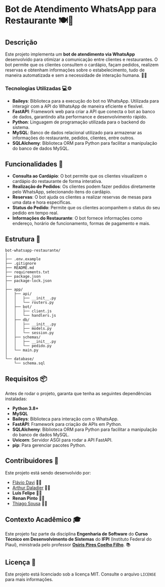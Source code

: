 # Bot de Atendimento WhatsApp para Restaurante 🍽️📱

## Descrição

Este projeto implementa um **bot de atendimento via WhatsApp** desenvolvido para otimizar a comunicação entre clientes e restaurantes. O bot permite que os clientes consultem o cardápio, façam pedidos, realizem reservas e obtenham informações sobre o estabelecimento, tudo de maneira automatizada e sem a necessidade de interação humana. 🤖🍴

### Tecnologias Utilizadas 💻⚙️

- **Baileys**: Biblioteca para a execução do bot no WhatsApp. Utilizada para interagir com a API do WhatsApp de maneira eficiente e flexível.
- **FastAPI**: Framework web para criar a API que conecta o bot ao banco de dados, garantindo alta performance e desenvolvimento rápido.
- **Python**: Linguagem de programação utilizada para o backend do sistema.
- **MySQL**: Banco de dados relacional utilizado para armazenar as informações do restaurante, pedidos, clientes, entre outros.
- **SQLAlchemy**: Biblioteca ORM para Python para facilitar a manipulação do banco de dados MySQL.

## Funcionalidades 🌟

- **Consulta ao Cardápio**: O bot permite que os clientes visualizem o cardápio do restaurante de forma interativa.
- **Realização de Pedidos**: Os clientes podem fazer pedidos diretamente pelo WhatsApp, selecionando itens do cardápio.
- **Reservas**: O bot ajuda os clientes a realizar reservas de mesas para uma data e hora específicas.
- **Status do Pedido**: Permite que os clientes acompanhem o status do seu pedido em tempo real.
- **Informações do Restaurante**: O bot fornece informações como endereço, horário de funcionamento, formas de pagamento e mais.

## Estrutura 🧱
```plaintext
bot-whatsapp-restaurante/
│
├── .env.example
├── .gitignore
├── README.md
├── requirements.txt
├── package.json
├── package-lock.json
│
├── app/
│   ├── api/
│   │   ├── __init__.py
│   │   └── routers.py
│   ├── bot/
│   │   ├── client.js
│   │   └── handlers.js
│   ├── db/
│   │   ├── __init__.py
│   │   ├── models.py
│   │   └── session.py
│   ├── schemas/
│   │   ├── __init__.py
│   │   └── pedido.py
│   └── main.py
│
└── database/                 
    └── schema.sql            
```

## Requisitos 📦

Antes de rodar o projeto, garanta que tenha as seguintes dependências instaladas:

- **Python 3.8+**
- **MySQL**
- **Baileys**: Biblioteca para interação com o WhatsApp.
- **FastAPI**: Framework para criação de APIs em Python.
- **SQLAlchemy**: Biblioteca ORM para Python para facilitar a manipulação do banco de dados MySQL.
- **Uvicorn**: Servidor ASGI para rodar a API FastAPI.
- **pip**: Para gerenciar pacotes Python.

## Contribuidores 👥

Este projeto está sendo desenvolvido por:

- [Flávio Davi](https://github.com/flavio-davi) 🧑‍💻
- [Arthur Daladier](https://github.com/Arthur-dev01) 🧑‍💻
- **Luís Felipe** 👨‍💻
- **Renan Pinto** 👨‍💻
- [Thiago Sousa](https://github.com/thiago21sousa21) 🧑‍💻

## Contexto Acadêmico 🎓

Este projeto faz parte da disciplina **Engenharia de Software** do **Curso Técnico em Desenvolvimento de Sistemas** do **IFPI** (Instituto Federal do Piauí), ministrada pelo professor **[Osiris Pires Coelho Filho](https://abrir.link/ooDva)**. 📚

## Licença 📝

Este projeto está licenciado sob a licença MIT. Consulte o arquivo `LICENSE` para mais informações.
